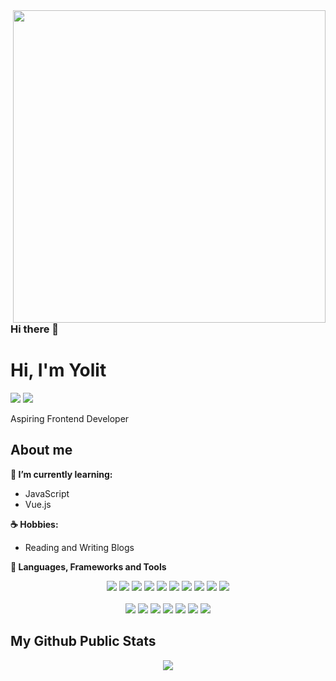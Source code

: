 <img align="right" width="500" height="500" src="https://camo.githubusercontent.com/58151d96855b52518ad312c714ff3713fff228c0/68747470733a2f2f6f63746f6465782e6769746875622e636f6d2f696d616765732f68756c615f6c6f6f705f6f63746f64657830332e676966">

### Hi there 👋

# Hi, I'm Yolit
[<img src="https://img.shields.io/badge/twitter-%231DA1F2.svg?&style=for-the-badge&logo=twitter&logoColor=white" />](https://twitter.com/yolit_zr) [<img src="https://img.shields.io/badge/linkedin-%230077B5.svg?&style=for-the-badge&logo=linkedin&logoColor=white" />](https://www.linkedin.com/in/yolitzacarias/)

Aspiring Frontend Developer 


## About me 

**🌱 I’m currently learning:**
- JavaScript
- Vue.js
  
**☕ Hobbies:**
- Reading and Writing Blogs


**🔭 Languages, Frameworks and Tools**

<p align="center">
  <img src="https://img.shields.io/badge/-HTML-E34F26?style=flat&logo=HTML5&logoColor=white"> <img src="https://img.shields.io/badge/-CSS-1572B6?style=flat&logo=css3&logoColor=white"> <img src="https://img.shields.io/badge/-JavaScript-F7DF1E?style=flat&logo=javascript&logoColor=white"> <img src="https://img.shields.io/badge/-Bootstrap-563D7C?style=flat&logo=bootstrap&logoColor=white"> <img src="https://img.shields.io/badge/-Tailwind%20CSS-38B2AC?style=flat&logo=tailwind-css&logoColor=white"> <img src="https://img.shields.io/badge/-Angular%20JS-E23237?style=flat&logo=angular&logoColor=white"> <img src="https://img.shields.io/badge/-React%20JS-61DAFB?style=flat&logo=react&logoColor=white"> <img src="https://img.shields.io/badge/-Vue%20JS-4FC08D?style=flat&logo=vue.js&logoColor=white"> <img src="https://img.shields.io/badge/-Webpack-8DD6F9?style=flat&logo=webpack&logoColor=white"> <img src="https://img.shields.io/badge/-Wordpress-21759B?style=flat&logo=wordpress&logoColor=white"> 
 </br>
  </br>
 <img src="https://img.shields.io/badge/-Sublime%20Text-FF9800?style=flat&logo=sublime-text&logoColor=white"> <img src="https://img.shields.io/badge/-Git-F05032?style=flat&logo=git&logoColor=white"> <img src="https://img.shields.io/badge/-Github-181717?style=flat&logo=github&logoColor=white"> <img src="https://img.shields.io/badge/-GitKraken-179287?style=flat&logo=gitkraken&logoColor=white"> <img src="https://img.shields.io/badge/-npm-CB3837?style=flat&logo=npm&logoColor=white"> <img src="https://img.shields.io/badge/-Visual%20Studio%20Code-007ACC?style=flat&logo=visual-studio-code&logoColor=white"> <img src="https://img.shields.io/badge/-yarn-2C8EBB?style=flat&logo=yarn&logoColor=white">
</p>

  
## My Github Public Stats
<p align="center">
  <img src = "https://github-readme-stats.vercel.app/api?username=yolitzr&show_icons=true&title_color=E88795&icon_color=FF33FF&text_color=D6BCD5&bg_color=151515" align="center">
</p>
<!--
**yolitzr/yolitzr** is a ✨ _special_ ✨ repository because its `README.md` (this file) appears on your GitHub profile.

Here are some ideas to get you started:

- 🔭 I’m currently working on ...
- 🌱 I’m currently learning ...
- 👯 I’m looking to collaborate on ...
- 🤔 I’m looking for help with ...
- 💬 Ask me about ...
- 📫 How to reach me: ...
- 😄 Pronouns: ...
- ⚡ Fun fact: ...
-->
